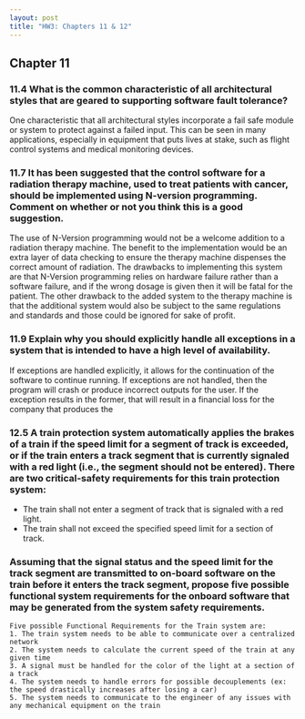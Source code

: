 ```yaml
---
layout: post
title: "HW3: Chapters 11 & 12"  
---
```


## Chapter 11

### 11.4 What is the common characteristic of all architectural styles that are geared to supporting software fault tolerance?

One characteristic that all architectural styles incorporate a fail safe module or system to protect against a failed input. This can be seen in many applications, especially in equipment that puts lives at stake, such as flight control systems and medical monitoring devices.

### 11.7 It has been suggested that the control software for a radiation therapy machine, used to treat patients with cancer, should be implemented using N-version programming. Comment on whether or not you think this is a good suggestion.

The use of N-Version programming would not be a welcome addition to a radiation therapy machine. The benefit to the implementation would be an extra layer of data checking to ensure the therapy machine dispenses the correct amount of radiation. The drawbacks to implementing this system are that N-Version programming relies on hardware failure rather than a software failure, and if the wrong dosage is given then it will be fatal for the patient. The other drawback to the added system to the therapy machine is that the additional system would also be subject to the same regulations and standards and those could be ignored for sake of profit.

### 11.9 Explain why you should explicitly handle all exceptions in a system that is intended to have a high level of availability.

If exceptions are handled explicitly, it allows for the continuation of the software to continue running. If exceptions are not handled, then the program will crash or produce incorrect outputs for the user. If the exception results in the former, that will result in a financial loss for the company that produces the

### 12.5 A train protection system automatically applies the brakes of a train if the speed limit for a segment of track is exceeded, or if the train enters a track segment that is currently signaled with a red light (i.e., the segment should not be entered). There are two critical-safety requirements for this train protection system:
* The train shall not enter a segment of track that is signaled with a red light.
* The train shall not exceed the specified speed limit for a section of track.
### Assuming that the signal status and the speed limit for the track segment are transmitted to on-board software on the train before it enters the track segment, propose five possible functional system requirements for the onboard software that may be generated from the system safety requirements.

    Five possible Functional Requirements for the Train system are:
    1. The train system needs to be able to communicate over a centralized network
    2. The system needs to calculate the current speed of the train at any given time
    3. A signal must be handled for the color of the light at a section of a track
    4. The system needs to handle errors for possible decouplements (ex: the speed drastically increases after losing a car)
    5. The system needs to communicate to the engineer of any issues with any mechanical equipment on the train